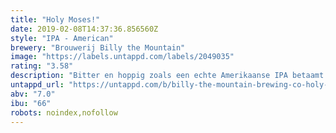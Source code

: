 ```yaml
---
title: "Holy Moses!"
date: 2019-02-08T14:37:36.856560Z
style: "IPA - American"
brewery: "Brouwerij Billy the Mountain"
image: "https://labels.untappd.com/labels/2049035"
rating: "3.58"
description: "Bitter en hoppig zoals een echte Amerikaanse IPA betaamt. Onderscheidend door zijn krachtige body."
untappd_url: "https://untappd.com/b/billy-the-mountain-brewing-co-holy-moses/2049035"
abv: "7.0"
ibu: "66"
robots: noindex,nofollow
---
```

